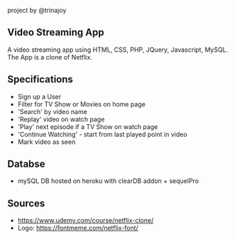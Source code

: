 project by @trinajoy

## Video Streaming App

A video streaming app using HTML, CSS, PHP, JQuery, Javascript, MySQL.
The App is a clone of Netflix.

## Specifications

- Sign up a User
- Filter for TV Show or Movies on home page
- 'Search' by video name
- 'Replay' video on watch page
- 'Play' next episode if a TV Show on watch page
- 'Continue Watching' - start from last played point in video
- Mark video as seen

## Databse

- mySQL DB hosted on heroku with clearDB addon + sequelPro

## Sources

- https://www.udemy.com/course/netflix-clone/
- Logo: https://fontmeme.com/netflix-font/
